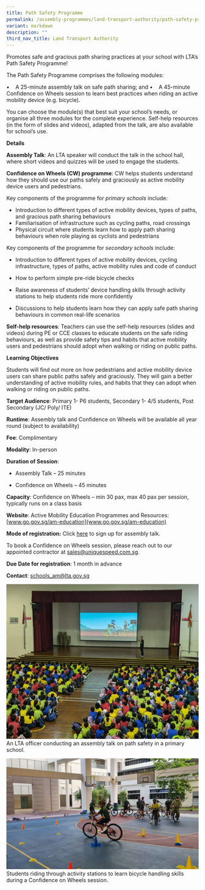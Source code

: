 ```yaml
---
title: Path Safety Programme
permalink: /assembly-programmes/land-transport-authority/path-safety-programme/
variant: markdown
description: ""
third_nav_title: Land Transport Authority
---
```

Promotes safe and gracious path sharing practices at your school with LTA’s Path Safety Programme!

The Path Safety Programme comprises the following modules:

•    A 25-minute assembly talk on safe path sharing; and
•    A 45-minute Confidence on Wheels session to learn best practices when riding an active mobility device (e.g. bicycle).

You can choose the module(s) that best suit your school’s needs, or organise all three modules for the complete experience. Self-help resources (in the form of slides and videos), adapted from the talk, are also available for school’s use.

**Details**

**Assembly Talk**: An LTA speaker will conduct the talk in the school hall, where short videos and quizzes will be used to engage the students.


**Confidence on Wheels (CW) programme**: CW helps students understand how they should use our paths safely and graciously as active mobility device users and pedestrians.

Key components of the programme for *primary schools* include:

* Introduction to different types of active mobility devices, types of paths, and gracious path sharing behaviours
*  Familiarisation of infrastructure such as cycling paths, road crossings
* Physical circuit where students learn how to apply path sharing behaviours when role playing as cyclists and pedestrians 

Key components of the programme for *secondary schools* include:

*  Introduction to different types of active mobility devices, cycling infrastructure, types of paths, active mobility rules and code of conduct

* How to perform simple pre-ride bicycle checks

* Raise awareness of students’ device handling skills through activity stations to help students ride more confidently

* Discussions to help students learn how they can apply safe path sharing behaviours in common real-life scenarios

**Self-help resources**: Teachers can use the self-help resources (slides and videos) during PE or CCE classes to educate students on the safe riding behaviours, as well as provide safety tips and habits that active mobility users and pedestrians should adopt when walking or riding on public paths.

**Learning Objectives**

Students will find out more on how pedestrians and active mobility device users can share public paths safely and graciously. They will gain a better understanding of active mobility rules, and habits that they can adopt when walking or riding on public paths.

**Target Audience**: Primary 1- P6 students, Secondary 1- 4/5 students, Post Secondary (JC/ Poly/ ITE)

**Runtime**: Assembly talk and Confidence on Wheels will be available all year round (subject to availability)

**Fee**: Complimentary


**Modality**: In-person

**Duration of Session**: 
* Assembly Talk – 25 minutes 

* Confidence on Wheels – 45 minutes

**Capacity**: Confidence on Wheels – min 30 pax, max 40 pax per session, typically runs on a class basis 

**Website**: Active Mobility Education Programmes and Resources: [www.go.gov.sg/am-education](www.go.gov.sg/am-education)

**Mode of registration:**       Click [here](https://cal.gov.sg/7qgr35dwcy1wglj6yq443dwd) to sign up for assembly talk.


To book a Confidence on Wheels session, please reach out to our appointed contractor at [sales@uniquespeed.com.sg](mailto:sales@uniquespeed.com.sg). 


**Due Date for registration**: 1 month in advance

**Contact**: [schools_am@lta.gov.sg](schools_am@lta.gov.sg)

![](/images/Assembly_Talk__Yumin_.jpg)
An LTA officer conducting an assembly talk on path safety in a primary school. 


![](/images/path%20safety.png)
Students riding through activity stations to learn bicycle handling skills during a Confidence on Wheels session.